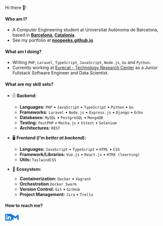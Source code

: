 Hi there 👋!

#### Who am I?

- A Computer Engineering student at Universitat Autònoma de Barcelona, based in **[Barcelona](https://en.wikipedia.org/wiki/Barcelona), [Catalonia](https://en.wikipedia.org/wiki/Catalonia)**.
- See my portfolio at **[noopeeks.github.io](noopeeks.github.io)**.

#### What am I doing?

- Writing `PHP`, `Laravel`, `TypeScript`, `JavaScript`, `Node.js`, `Go` and `Python`.
- Currently working at [Eurecat - Technology Research Center](https://eurecat.org/) as a Junior Fullstack Software Engineer and Data Scientist.

#### What are my skill sets?

- 🗄️ **Backend:**

  - **Languages:** `PHP` • `JavaScript` • `TypeScript` • `Python` • `Go`
  - **Frameworks:** `Laravel` • `Node.js` • `Express.js` • `Django` • `Echo`
  - **Databases:** `MySQL` • `PostgreSQL` • `MongoDB`
  - **Testing:** `PestPHP` • `Mocha.js` • `Vitest` • `Selenium`
  - **Architectures:** `REST`

- 🖥 **Frontend (_I'm better at backend_):**

  - **Languages:** `JavaScript` • `TypeScript` • `HTML` • `CSS`
  - **Framework/Libraries:** `Vue.js` • `React.js` • `HTMX (learning)`
  - **Utils:** `TailwindCSS`

- 🎡 **Ecosystem:**

  - **Containerization:** `Docker` • `Vagrant`
  - **Orchestration** `Docker Swarm`
  - **Version Control:** `Git` • `GitHub`
  - **Project Management:** `Jira` • `Trello`

#### How to reach me?

<a href="https://www.linkedin.com/in/arnau-berenguer-jimenez/">
  <img align="left" alt="LinkedIn" width="22px" src="./assets/linkedin.svg" />
</a>
<a href="mailto:arnauapps@gmail.com">
  <img align="left" alt="Mail" width="22px" src="./assets/gmail.svg" />
</a>
